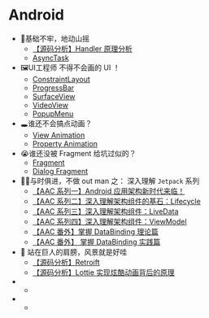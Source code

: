 # Android



- 💪基础不牢，地动山摇
  - [【源码分析】Handler 原理分析](./android/handler.md)
  - [AsyncTask](./android/asynctask.md)
- 🖼UI工程师 不得不会画的 UI ！
  - [ConstraintLayout](./android/constraintlayout.md)
  - [ProgressBar](./android/progressbar.md)
  - [SurfaceView](./android/surfaceview.md)
  - [VideoView](./android/videoview.md)
  - [PopupMenu](./android/popupmenu.md)
- 🕳谁还不会搞点动画？
  - [View Animation](./android/view-animation.md)
  - [Property Animation](./android/property-animation.md)
- 😭谁还没被 Fragment 给坑过似的？
  - [Fragment](./android/fragment.md)
  - [Dialog Fragment](./android/dialog-fragment.md)
- 🐂🍺与时俱进，不做 out man 之： 深入理解 `Jetpack` 系列
  - [【AAC 系列一】Android 应用架构新时代来临！](./android/aac.md)
  - [【AAC 系列二】深入理解架构组件的基石：Lifecycle](./android/aac-lifecycle.md)
  - [【AAC 系列三】深入理解架构组件：LiveData](./android/aac-livedata.md)
  - [【AAC 系列四】深入理解架构组件：ViewModel](./android/aac-viewmodel.md)
  - [【AAC 番外】掌握 DataBinding 理论篇](./android/databinding.md)
  - [【AAC 番外】 掌握 DataBinding 实践篇](./android/databinding-get-started.md)
- 🤩 站在巨人的肩膀，风景就是好哇
  - [【源码分析】Retroift](./android/retrofit.md)
  - [【源码分析】Lottie 实现炫酷动画背后的原理](./android/lottie.md)
- - 
- - 

